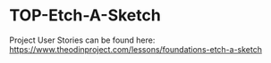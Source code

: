 # TOP-Etch-A-Sketch

Project User Stories can be found here:
https://www.theodinproject.com/lessons/foundations-etch-a-sketch